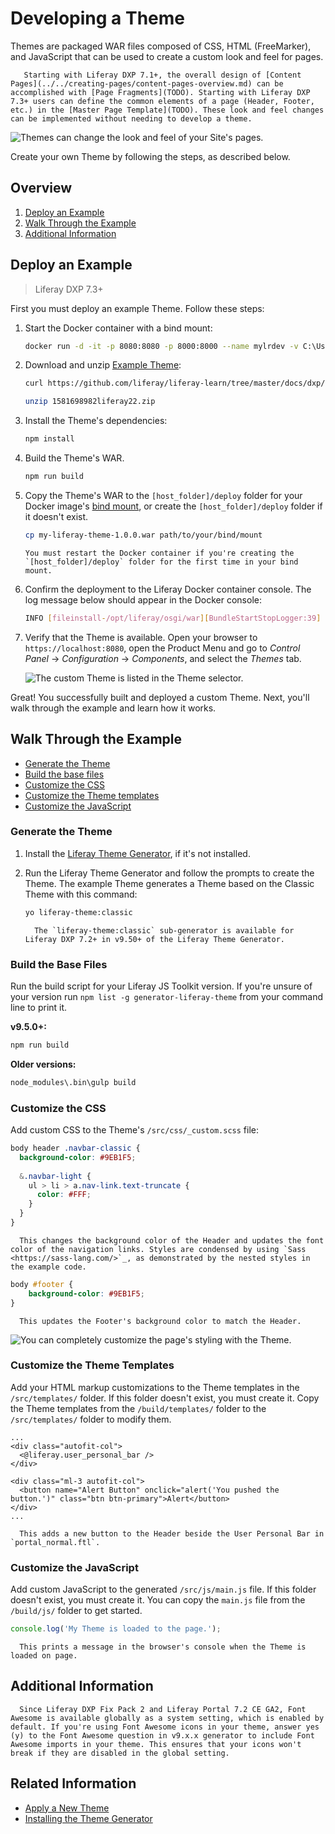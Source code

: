 # Developing a Theme

Themes are packaged WAR files composed of CSS, HTML (FreeMarker), and JavaScript that can be used to create a custom look and feel for pages.

```note::
   Starting with Liferay DXP 7.1+, the overall design of [Content Pages](../../creating-pages/content-pages-overview.md) can be accomplished with [Page Fragments](TODO). Starting with Liferay DXP 7.3+ users can define the common elements of a page (Header, Footer, etc.) in the [Master Page Template](TODO). These look and feel changes can be implemented without needing to develop a theme.
```

![Themes can change the look and feel of your Site's pages.](./developing-a-theme/images/01.png)

Create your own Theme by following the steps, as described below.

## Overview

1. [Deploy an Example](#deploy-an-example)
1. [Walk Through the Example](#walk-through-an-example)
1. [Additional Information](#additional-information)

## Deploy an Example

> Liferay DXP 7.3+

First you must deploy an example Theme. Follow these steps:

1. Start the Docker container with a bind mount:

    ```bash
    docker run -d -it -p 8080:8080 -p 8000:8000 --name mylrdev -v C:\Users\liferay\Desktop\liferay-docker:/mnt/liferay liferay/portal:7.3.0-ga1
    ```

1. Download and unzip [Example Theme](https://github.com/liferay/liferay-learn/tree/master/docs/dxp/7.x/en/site-building/developer-guide/developing-themes/developing-a-theme/1581698982liferay22.zip):

    ```bash
    curl https://github.com/liferay/liferay-learn/tree/master/docs/dxp/7.x/en/site-building/developer-guide/developing-themes/developing-a-theme/1581698982liferay22.zip
    
    unzip 1581698982liferay22.zip
    ```

1. Install the Theme's dependencies:

    ```bash
    npm install
    ```

1. Build the Theme's WAR.

    ```bash
    npm run build
    ```

1. Copy the Theme's WAR to the `[host_folder]/deploy` folder for your Docker image's [bind mount](TODO), or create the `[host_folder]/deploy` folder if it doesn't exist.

    ```bash
    cp my-liferay-theme-1.0.0.war path/to/your/bind/mount
    ```

    ```note::
    You must restart the Docker container if you're creating the `[host_folder]/deploy` folder for the first time in your bind mount.
    ```

1. Confirm the deployment to the Liferay Docker container console. The log message below should appear in the Docker console:

    ```bash
    INFO [fileinstall-/opt/liferay/osgi/war][BundleStartStopLogger:39] STARTED my-liferay-theme_1.0.0 [1114]
    ```

1. Verify that the Theme is available. Open your browser to `https://localhost:8080`, open the Product Menu and go to *Control Panel* &rarr; *Configuration* &rarr; *Components*, and select the *Themes* tab.

    ![The custom Theme is listed in the Theme selector.](./developing-a-theme/images/02.png)

Great! You successfully built and deployed a custom Theme. Next, you'll walk through the example and learn how it works.

## Walk Through the Example

* [Generate the Theme](#generate-the-theme)
* [Build the base files](#build-the-base-files)
* [Customize the CSS](#customize-the-css)
* [Customize the Theme templates](#customize-the-theme-templates)
* [Customize the JavaScript](#customize-the-javascript)

### Generate the Theme

1. Install the [Liferay Theme Generator](./installing-the-theme-generator.md), if it's not installed.
1. Run the Liferay Theme Generator and follow the prompts to create the Theme. The example Theme generates a Theme based on the Classic Theme with this command:

    ```bash
    yo liferay-theme:classic
    ```

    ```note::
      The `liferay-theme:classic` sub-generator is available for Liferay DXP 7.2+ in v9.50+ of the Liferay Theme Generator.
    ```

### Build the Base Files

Run the build script for your Liferay JS Toolkit version. If you're unsure of your version run `npm list -g generator-liferay-theme` from your command line to print it.

**v9.5.0+:**

```bash
npm run build
```

**Older versions:**

```bash
node_modules\.bin\gulp build
```

### Customize the CSS

Add custom CSS to the Theme's `/src/css/_custom.scss` file:

```scss
body header .navbar-classic {
  background-color: #9EB1F5;
  
  &.navbar-light {
    ul > li > a.nav-link.text-truncate {
      color: #FFF;
    }
  }
}
```

```note::
  This changes the background color of the Header and updates the font color of the navigation links. Styles are condensed by using `Sass <https://sass-lang.com/>`_, as demonstrated by the nested styles in the example code.
```

```css
body #footer {
	background-color: #9EB1F5;
}
```

```note::
  This updates the Footer's background color to match the Header.
```

![You can completely customize the page's styling with the Theme.](./developing-a-theme/images/03.png)

### Customize the Theme Templates

Add your HTML markup customizations to the Theme templates in the `/src/templates/` folder. If this folder doesn't exist, you must create it. Copy the Theme templates from the `/build/templates/` folder to the `/src/templates/` folder to modify them.

```markup
...
<div class="autofit-col">
  <@liferay.user_personal_bar />
</div>

<div class="ml-3 autofit-col">
  <button name="Alert Button" onclick="alert('You pushed the button.')" class="btn btn-primary">Alert</button>
</div>
...
```

```note::
  This adds a new button to the Header beside the User Personal Bar in `portal_normal.ftl`.
```

### Customize the JavaScript

Add custom JavaScript to the generated `/src/js/main.js` file. If this folder doesn't exist, you must create it. You can copy the `main.js` file from the `/build/js/` folder to get started.

```javascript
console.log('My Theme is loaded to the page.');
```

```note::
  This prints a message in the browser's console when the Theme is loaded on page.
```

## Additional Information

```note::
  Since Liferay DXP Fix Pack 2 and Liferay Portal 7.2 CE GA2, Font Awesome is available globally as a system setting, which is enabled by default. If you're using Font Awesome icons in your theme, answer yes (y) to the Font Awesome question in v9.x.x generator to include Font Awesome imports in your theme. This ensures that your icons won't break if they are disabled in the global setting.
```

## Related Information

* [Apply a New Theme](TODO:applying-themes)
* [Installing the Theme Generator](./installing-the-theme-generator.md)